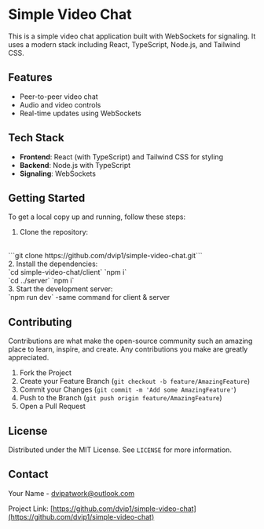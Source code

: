 # Simple Video Chat

This is a simple video chat application built with WebSockets for signaling. It uses a modern stack including React, TypeScript, Node.js, and Tailwind CSS.

## Features

- Peer-to-peer video chat
- Audio and video controls
- Real-time updates using WebSockets

## Tech Stack

- **Frontend**: React (with TypeScript) and Tailwind CSS for styling
- **Backend**: Node.js with TypeScript
- **Signaling**: WebSockets

## Getting Started

To get a local copy up and running, follow these steps:

1. Clone the repository:
<br>
```git clone https://github.com/dvip1/simple-video-chat.git```
<br>
2. Install the dependencies:
<br>
`cd simple-video-chat/client`
`npm i`
<br>
`cd ../server`
`npm i` 
<br>
3. Start the development server:
<br>
`npm run dev` -same command for client & server

## Contributing

Contributions are what make the open-source community such an amazing place to learn, inspire, and create. Any contributions you make are greatly appreciated.

1. Fork the Project
2. Create your Feature Branch (`git checkout -b feature/AmazingFeature`)
3. Commit your Changes (`git commit -m 'Add some AmazingFeature'`)
4. Push to the Branch (`git push origin feature/AmazingFeature`)
5. Open a Pull Request


## License

Distributed under the MIT License. See `LICENSE` for more information.

## Contact

Your Name - dvipatwork@outlook.com

Project Link: [https://github.com/dvip1/simple-video-chat](https://github.com/dvip1/simple-video-chat)